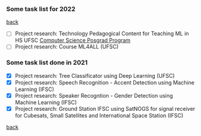 ### Some task list for 2022

[back](./)

- [ ] Project research: Technology Pedagogical Content for Teaching ML in HS UFSC [Computer Science Posgrad Program](https://ppgcc.ufsc.br/?lang=en)
- [ ] Project research: Course ML4ALL (UFSC)

### Some task list done in 2021

- [x] Project research: Tree Classificator using Deep Learning (UFSC)
- [x] Project research: Speech Recognition - Accent Detection using Machine Learning (IFSC)
- [x] Project research: Speaker Recogntion - Gender Detection using Machine Learning (IFSC)
- [x] Project research: Ground Station IFSC using SatNOGS for signal receiver for Cubesats, Small Satellites and International Space Station (IFSC)

[back](./)
